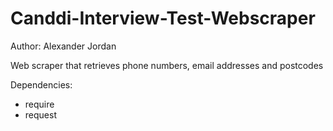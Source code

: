 # Canddi-Interview-Test-Webscraper
Author: Alexander Jordan

Web scraper that retrieves phone numbers, email addresses and postcodes 

Dependencies:
  - require
  - request
